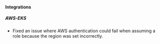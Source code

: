 
#### Integrations

##### AWS-EKS

- Fixed an issue where AWS authentication could fail when assuming a role because the region was set incorrectly.

